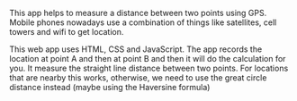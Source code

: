 This app helps to measure a distance between two points using GPS. Mobile phones nowadays use a combination of things like satellites, cell towers and wifi to get location.

This web app uses HTML, CSS and JavaScript. The app records the location at point A and then at point B and then it will do the calculation for you. It  measure the straight line distance between two points. For locations that are nearby this works, otherwise, we need to use the great circle distance instead (maybe using the Haversine formula)